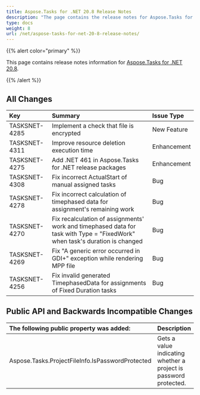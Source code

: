 ```yaml
---
title: Aspose.Tasks for .NET 20.8 Release Notes
description: "The page contains the release notes for Aspose.Tasks for .NET 20.8."
type: docs
weight: 8
url: /net/aspose-tasks-for-net-20-8-release-notes/
---
```


{{% alert color="primary" %}}

This page contains release notes information for [Aspose.Tasks for .NET 20.8](https://downloads.aspose.com/tasks/net/new-releases/-aspose.tasks-for-.net-20.8/).

{{% /alert %}}

## **All Changes**

|**Key**|**Summary**|**Issue Type**|
| :- | :- | :- |
|TASKSNET-4285|Implement a check that file is encrypted | New Feature |
|TASKSNET-4311|Improve resource deletion execution time | Enhancement |
|TASKSNET-4275|Add .NET 461 in Aspose.Tasks for .NET release packages | Enhancement |
|TASKSNET-4308|Fix incorrect ActualStart of manual assigned tasks |Bug |
|TASKSNET-4278|Fix incorrect calculation of timephased data for assignment's remaining work | Bug |
|TASKSNET-4270|Fix recalculation of assignments' work and timephased data for task with Type = "FixedWork" when task's duration is changed | Bug |
|TASKSNET-4269|Fix "A generic error occurred in GDI+" exception while rendering MPP file | Bug |
|TASKSNET-4256|Fix invalid generated TimephasedData for assignments of Fixed Duration tasks | Bug |

## **Public API and Backwards Incompatible Changes**

|**The following public property was added:** | **Description** |
| :- | :- |
| Aspose.Tasks.ProjectFileInfo.IsPasswordProtected | Gets a value indicating whether a project is password protected. |